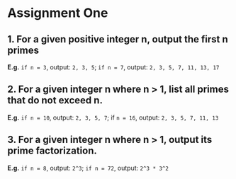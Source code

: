 # Assignment One

## 1. For a given positive integer n, output the first n primes
**E.g.** `if n = 3`, output: `2, 3, 5`; `if n = 7`, output: `2, 3, 5, 7, 11, 13, 17`

## 2. For a given integer n where n > 1, list all primes that do not exceed n.
**E.g.** `if n = 10`, output: `2, 3, 5, 7`; if `n = 16`, output: `2, 3, 5, 7, 11, 13`

## 3. For a given integer n where n > 1, output its prime factorization.
**E.g.** `if n = 8`, output: `2^3`; `if n = 72`, output: `2^3 * 3^2`